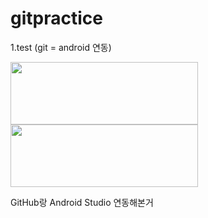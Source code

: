 # gitpractice
1.test (git = android 연동)

<img src="https://www.gstatic.com/devrel-devsite/va3a0eb1ff00a004a87e2f93101f27917d794beecfd23556fc6d8627bba2ff3cf/android/images/lockup.svg" width="300" height="100">

<img src="https://encrypted-tbn0.gstatic.com/images?q=tbn:ANd9GcQmWPek5TAOL7wtR03qTdPZrAXNlTcLBATWONQ_blV1mwQ6pkSs" width="300" height="100">


GitHub랑 Android Studio 연동해본거



